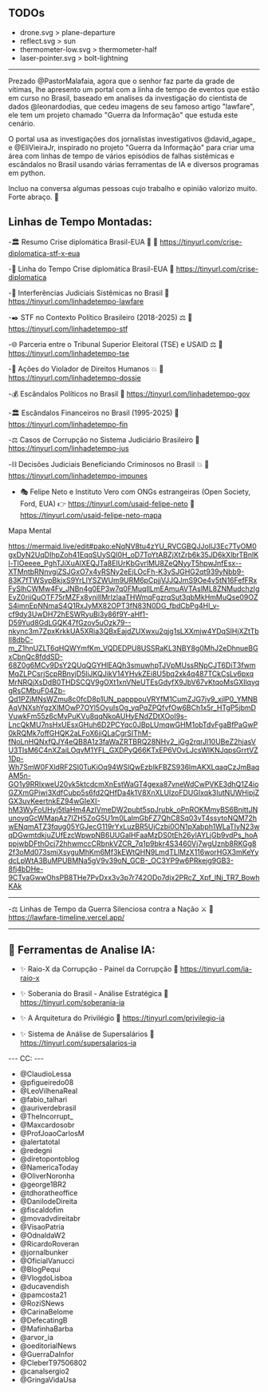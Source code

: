 ## TODOs

- drone.svg > plane-departure
- reflect.svg > sun
- thermometer-low.svg > thermometer-half
- laser-pointer.svg >  bolt-lightning 

----

Prezado @PastorMalafaia, agora que o senhor faz parte da grade de vítimas, lhe apresento um portal com a linha de tempo de eventos que estão em curso no Brasil, baseado em analises da investigação do cientista de dados @leonardodias, que cedeu imagens de seu famoso artigo "lawfare", ele tem um projeto chamado "Guerra da Informação" que estuda este cenário. 

O portal usa as investigações dos jornalistas investigativos @david_agape_ e @EliVieiraJr, inspirado no projeto "Guerra da Informação" para criar uma área com linhas de tempo de vários episódios de falhas sistêmicas e escândalos no Brasil usando várias ferramentas de IA e diversos programas em python.

Incluo na conversa algumas pessoas cujo trabalho e opinião valorizo muito. Forte abraço. 🤝

## Linhas de Tempo Montadas:

-🏛️ Resumo Crise diplomática Brasil-EUA 📜
🔗 https://tinyurl.com/crise-diplomatica-stf-x-eua

-🧭 Linha do Tempo Crise diplomática Brasil-EUA 
🔗 https://tinyurl.com/crise-diplomatica

-📜 Interferências Judiciais Sistêmicas no Brasil
🔗 https://tinyurl.com/linhadetempo-lawfare

-✒️ STF no Contexto Político Brasileiro (2018-2025) ⚖️
🔗 https://tinyurl.com/linhadetempo-stf

-🌐 Parceria entre o Tribunal Superior Eleitoral (TSE) e USAID ⚖️
🔗 https://tinyurl.com/linhadetempo-tse

-📝 Ações do Violador de Direitos Humanos 💥
🔗 https://tinyurl.com/linhadetempo-dossie

-💰 Escândalos Políticos no Brasil
🔗 https://tinyurl.com/linhadetempo-gov

-🏛️ Escândalos Financeiros no Brasil (1995-2025)
🔗 https://tinyurl.com/linhadetempo-fin

-⚖️ Casos de Corrupção no Sistema Judiciário Brasileiro
🔗 https://tinyurl.com/linhadetempo-jus

-⛓️ Decisões Judiciais Beneficiando Criminosos no Brasil 💥
🔗 https://tinyurl.com/linhadetempo-impunes


- 🎭 Felipe Neto e Instituto Vero com ONGs estrangeiras (Open Society, Ford, EUA)
👉 https://tinyurl.com/usaid-felipe-neto
🔗 https://tinyurl.com/usaid-felipe-neto-mapa



Mapa Mental

https://mermaid.live/edit#pako:eNqNV8tu4zYU_RVCGBQJJollJ3Ec7TyOM0gxDyN2UqDIhpZoh41EqqSUySQI0H_oD7ToYtABZjXtZrb6k35JD6kXlbrTBnlKl-TlOeeee_PghTJiXuAlXEQJTa8EIUrKbGvrlMU8ZeQNyyT5hpwJnfEsx--XTMntbRNnvgiZSJGxO7x4yRSNy2eEjLOcFh-K3ySJGHG2qt939yNbb9-83K7fTWSypBkjxS9YrLlYSZWUm9URM6pCpjjVJJQJmS9Oe4v5tN16FefFRxFySlhCWMw4Fv_JNBn4g0EP3w7q0FMuqIlLmEAmuAVTAslML8ZNMudchzIgEyZ0riiQuOTF75rMZFx8yniIlMrIzlaaTHWmqFgzrqSut3qbMkHmMuQse09OZS4imnEpNNmaS4Q1RxJyMX82OPT3fN83N0DG_fbdCbPg4Hl_v-cf9dy3UwDH72hESWRyuBi3y86f9Y-aHf1-D59Yud8GdLGQK47fGzov5uOzk79--nkync3m7ZpxKrkkUA5XRia3QBxEajdZUXwxu2qjg1sLXXmjw4YDqSIHjXZtTbIl8dbC-m_Z1hnUZLT6qHQWYmfKm_VQDEDPU8USSRaKL3NBY8g0MhJ2eDhnueBGxCbnQc8fddSD-68Z0g6MCv9DsY2QUqQGYHlEAQh3smuwhpTJVpMUssRNpCJT6DiT3fwmMqZLPCsrjScpRBnyjD5liJKQJikV14YHvkZEi8U5bq2xk4q487TCkCsLv6pxqMrNRQjXsDdB0THDSCQV9gOXt1xnVNeUTEsGdyfX9JbV67vKtqoMsGXIlqyqgRsCMbuF04Zb-Qd1PZjMNsWZmu8c0fcD8p1UN_papppouVRYfM1CumZJG7jv9_xjlP0_YMNBAqVNXshYgzXlMOwP7OYl5OyuIsOg_yqPqZPQfvfOw6BCh1x5r_HTgP5jbmDVuwkFm55z6cMyPuKVu8qqNkoAUHyENdZDtXOoI9s-LncQkMU7nsHxUEsxGHuh6D2PCYqc0JBpLUmqwGHM1obTdvFgaBfPaGwP0kRQMk7offGHQK2aLFoX6jiQLaCgrSlThM-fNoLnHQNxfQJY4eQB8A1z3faWaZRTBRQ28NHv2_jGg2rqrJl10UBeZ2hjasVU3TlsM6C4nXZaiLOqvM1YFL_GXDPyQ66KTxEP6VOvLJcsWIKNJqpsGrrtVZ1Dp-Wh7SmW0FXldRF2SI0TuKiOq94WSlQwEzbIkFBZS936lmAKXLqaqCzJmBaqAM5n-GO1y9RRlxweU20yk5ktcdcmXnEstWaGT4gexa87vneWdCwPVKE3dhQ1Z4ioGZXmGPiwi3XdfCubp5s6fd2QHfDa4k1V8XnXLUIzoFDUGIxqk3IutNUWHipjZGX3uvKeertnkEZ94wGIeXI-hM3WyFoUHyj5tlaHm4AzIVmeDW2pubt5spJrubk_oPnROKMmyBS6BnjttJNunoyqGcWMapAz7IZH5ZoG5U1m0LaImGbFZ7QhC8Sq03vT4ssytoNQM72hwENqmATZ3fqug05YGJecG119rYxLuzBR5UjCzbi0ON1pXabph1WLaTIyN23wqDGwmtdkjuZUfEzcWpwpNB6UUGalHFaaMzDS0tEh26ylAYLjGb9vdPs_hoAppjwbDFthOcj72hhwmccCRbnkVZCR_7q1p9bkr4S3460Vj7wgUznb8RKGg82f3oMd073smiXsyguMhKm6Mf3kEWtQHN9LmdTLlMzX116worHGX3mKeYydcLpWtA3BuMPUBMNa5gV9v39oN_GCB-_OC3YP9w6PRkejg9GB3-8fj4bDHe-9CTvaGwwOhsPB8THe7PvDxx3v3p7r742ODo7djx2PRcZ_Xpf_lNj_TR7_BowhKAk

---

-⚖️ Linhas de Tempo da Guerra Silenciosa contra a Nação ⚔️
🔗 https://lawfare-timeline.vercel.app/

---

## 🤖 Ferramentas de Analise IA:

- ✨ Raio-X da Corrupção - Painel da Corrupção
🔗 https://tinyurl.com/ia-raio-x

- ✨ Soberania do Brasil - Análise Estratégica
🔗 https://tinyurl.com/soberania-ia

- ✨ A Arquitetura do Privilégio
🔗 https://tinyurl.com/privilegio-ia

- ✨ Sistema de Análise de Supersalários
🔗 https://tinyurl.com/supersalarios-ia

--- CC: ---
- @ClaudioLessa
- @pfigueiredo08
- @LeoVilhenaReal
- @fabio_talhari
- @auriverdebrasil
- @TheIncorrupt_
- @Maxcardosobr
- @ProfJoaoCarlosM
- @alertatotal
- @redegni
- @diretopontoblog
- @NamericaToday
- @OliverNoronha
- @george1BR2
- @tdhoratheoffice
- @DanilodeDireita
- @fiscaldofim
- @movadvdireitabr
- @VisaoPatria
- @OdnaldaW2
- @RicardoRoveran
- @jornalbunker
- @OficialVanucci
- @BlogPequi
- @VlogdoLisboa
- @ducavendish
- @pamcosta21
- @RoziSNews
- @CarinaBelome
- @DefecatingB
- @MafinhaBarba
- @arvor_ia
- @oeditorialNews
- @GuerraDaInfor
- @CleberT97506802
- @canalsergio2
- @GringaVidaUsa

